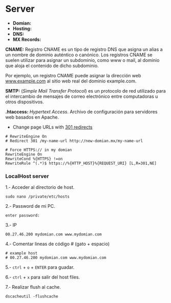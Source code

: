 # Server
- **Domian:**
- **Hosting:**
- **DNS:**
- **MX Records:**

**CNAME:**
Registro CNAME es un tipo de registro DNS que asigna un alias a un nombre de dominio auténtico o canónico. Los registros CNAME se suelen utilizar para asignar un subdominio, como www o mail, al dominio que aloja el contenido de dicho subdominio.

Por ejemplo, un registro CNAME puede asignar la dirección web www.example.com al sitio web real del dominio example.com.

**SMTP:**
(_Simple Mail Transfer Protocol_) es un protocolo de red utilizado para el intercambio de mensajes de correo electrónico entre computadoras u otros dispositivos.

**.htaccess:** _Hypertext Access_. Archivo de configuración para servidores web basados en Apache.

- Change page URLs with [301 redirects](https://support.google.com/webmasters/answer/93633?hl=en)

```
# RewriteEngine On
# Redirect 301 /my-name-url http://new-domian.mx/my-name-url
```

```
# Force HTTPS:// in my domian
RewriteEngine On
RewriteCond %{HTTPS} !=on
RewriteRule ^(.*)$ https://%{HTTP_HOST}%{REQUEST_URI} [L,R=301,NE]
```

### LocalHost server
1.- Acceder al directorio de host.
```
sudo nano /private/etc/hosts
```

2.- Password de mi PC.
```
enter password:
```

3.- IP
```
00.27.46.200 mydomian.com www.mydomian.com
```

4.- Comentar lineas de código # (gato + espacio)
```
# example host
# 00.27.46.200 mydomian.com www.mydomian.com
```

5.- `ctrl` + `o` + `ENTER` para guadar.

6.- `ctrl` + `x` para salir del host files.

7.- Realizar flush al cache.
```
dscacheutil -flushcache
```
